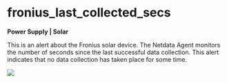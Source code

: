 # fronius_last_collected_secs

**Power Supply | Solar**

This is an alert about the Fronius solar device. The Netdata Agent monitors the number of seconds since the last
successful data collection. This alert indicates that no data collection has taken place for some time.


![](https://drive.google.com/uc?export=view&id=1elXR92OQn3sWVGXUCjpGi-NwcLNYE24g)



